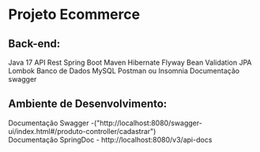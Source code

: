 <h1>Projeto Ecommerce</h1>


<h2>Back-end:</h2>
Java 17
API Rest
Spring Boot
Maven
Hibernate
Flyway
Bean Validation
JPA
Lombok
Banco de Dados MySQL
Postman ou Insomnia
Documentação swagger

<h2>Ambiente de Desenvolvimento:</h2>
Documentação Swagger -("http://localhost:8080/swagger-ui/index.html#/produto-controller/cadastrar")
<br>
Documentação SpringDoc - http://localhost:8080/v3/api-docs
